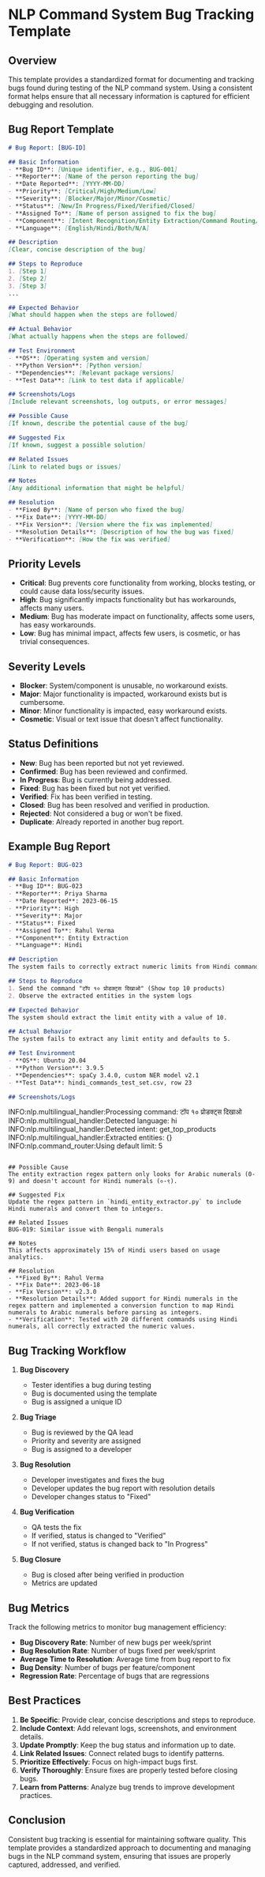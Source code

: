 # NLP Command System Bug Tracking Template

## Overview
This template provides a standardized format for documenting and tracking bugs found during testing of the NLP command system. Using a consistent format helps ensure that all necessary information is captured for efficient debugging and resolution.

## Bug Report Template

```markdown
# Bug Report: [BUG-ID]

## Basic Information
- **Bug ID**: [Unique identifier, e.g., BUG-001]
- **Reporter**: [Name of the person reporting the bug]
- **Date Reported**: [YYYY-MM-DD]
- **Priority**: [Critical/High/Medium/Low]
- **Severity**: [Blocker/Major/Minor/Cosmetic]
- **Status**: [New/In Progress/Fixed/Verified/Closed]
- **Assigned To**: [Name of person assigned to fix the bug]
- **Component**: [Intent Recognition/Entity Extraction/Command Routing/WhatsApp Integration/API Integration/Other]
- **Language**: [English/Hindi/Both/N/A]

## Description
[Clear, concise description of the bug]

## Steps to Reproduce
1. [Step 1]
2. [Step 2]
3. [Step 3]
...

## Expected Behavior
[What should happen when the steps are followed]

## Actual Behavior
[What actually happens when the steps are followed]

## Test Environment
- **OS**: [Operating system and version]
- **Python Version**: [Python version]
- **Dependencies**: [Relevant package versions]
- **Test Data**: [Link to test data if applicable]

## Screenshots/Logs
[Include relevant screenshots, log outputs, or error messages]

## Possible Cause
[If known, describe the potential cause of the bug]

## Suggested Fix
[If known, suggest a possible solution]

## Related Issues
[Link to related bugs or issues]

## Notes
[Any additional information that might be helpful]

## Resolution
- **Fixed By**: [Name of person who fixed the bug]
- **Fix Date**: [YYYY-MM-DD]
- **Fix Version**: [Version where the fix was implemented]
- **Resolution Details**: [Description of how the bug was fixed]
- **Verification**: [How the fix was verified]
```

## Priority Levels

- **Critical**: Bug prevents core functionality from working, blocks testing, or could cause data loss/security issues.
- **High**: Bug significantly impacts functionality but has workarounds, affects many users.
- **Medium**: Bug has moderate impact on functionality, affects some users, has easy workarounds.
- **Low**: Bug has minimal impact, affects few users, is cosmetic, or has trivial consequences.

## Severity Levels

- **Blocker**: System/component is unusable, no workaround exists.
- **Major**: Major functionality is impacted, workaround exists but is cumbersome.
- **Minor**: Minor functionality is impacted, easy workaround exists.
- **Cosmetic**: Visual or text issue that doesn't affect functionality.

## Status Definitions

- **New**: Bug has been reported but not yet reviewed.
- **Confirmed**: Bug has been reviewed and confirmed.
- **In Progress**: Bug is currently being addressed.
- **Fixed**: Bug has been fixed but not yet verified.
- **Verified**: Fix has been verified in testing.
- **Closed**: Bug has been resolved and verified in production.
- **Rejected**: Not considered a bug or won't be fixed.
- **Duplicate**: Already reported in another bug report.

## Example Bug Report

```markdown
# Bug Report: BUG-023

## Basic Information
- **Bug ID**: BUG-023
- **Reporter**: Priya Sharma
- **Date Reported**: 2023-06-15
- **Priority**: High
- **Severity**: Major
- **Status**: Fixed
- **Assigned To**: Rahul Verma
- **Component**: Entity Extraction
- **Language**: Hindi

## Description
The system fails to correctly extract numeric limits from Hindi commands when the number is written in Hindi numerals (e.g., "१०" instead of "10").

## Steps to Reproduce
1. Send the command "टॉप १० प्रोडक्ट्स दिखाओ" (Show top 10 products)
2. Observe the extracted entities in the system logs

## Expected Behavior
The system should extract the limit entity with a value of 10.

## Actual Behavior
The system fails to extract any limit entity and defaults to 5.

## Test Environment
- **OS**: Ubuntu 20.04
- **Python Version**: 3.9.5
- **Dependencies**: spaCy 3.4.0, custom NER model v2.1
- **Test Data**: hindi_commands_test_set.csv, row 23

## Screenshots/Logs
```
INFO:nlp.multilingual_handler:Processing command: टॉप १० प्रोडक्ट्स दिखाओ
INFO:nlp.multilingual_handler:Detected language: hi
INFO:nlp.multilingual_handler:Detected intent: get_top_products
INFO:nlp.multilingual_handler:Extracted entities: {}
INFO:nlp.command_router:Using default limit: 5
```

## Possible Cause
The entity extraction regex pattern only looks for Arabic numerals (0-9) and doesn't account for Hindi numerals (०-९).

## Suggested Fix
Update the regex pattern in `hindi_entity_extractor.py` to include Hindi numerals and convert them to integers.

## Related Issues
BUG-019: Similar issue with Bengali numerals

## Notes
This affects approximately 15% of Hindi users based on usage analytics.

## Resolution
- **Fixed By**: Rahul Verma
- **Fix Date**: 2023-06-18
- **Fix Version**: v2.3.0
- **Resolution Details**: Added support for Hindi numerals in the regex pattern and implemented a conversion function to map Hindi numerals to Arabic numerals before parsing as integers.
- **Verification**: Tested with 20 different commands using Hindi numerals, all correctly extracted the numeric values.
```

## Bug Tracking Workflow

1. **Bug Discovery**
   - Tester identifies a bug during testing
   - Bug is documented using the template
   - Bug is assigned a unique ID

2. **Bug Triage**
   - Bug is reviewed by the QA lead
   - Priority and severity are assigned
   - Bug is assigned to a developer

3. **Bug Resolution**
   - Developer investigates and fixes the bug
   - Developer updates the bug report with resolution details
   - Developer changes status to "Fixed"

4. **Bug Verification**
   - QA tests the fix
   - If verified, status is changed to "Verified"
   - If not verified, status is changed back to "In Progress"

5. **Bug Closure**
   - Bug is closed after being verified in production
   - Metrics are updated

## Bug Metrics

Track the following metrics to monitor bug management efficiency:

- **Bug Discovery Rate**: Number of new bugs per week/sprint
- **Bug Resolution Rate**: Number of bugs fixed per week/sprint
- **Average Time to Resolution**: Average time from bug report to fix
- **Bug Density**: Number of bugs per feature/component
- **Regression Rate**: Percentage of bugs that are regressions

## Best Practices

1. **Be Specific**: Provide clear, concise descriptions and steps to reproduce.
2. **Include Context**: Add relevant logs, screenshots, and environment details.
3. **Update Promptly**: Keep the bug status and information up to date.
4. **Link Related Issues**: Connect related bugs to identify patterns.
5. **Prioritize Effectively**: Focus on high-impact bugs first.
6. **Verify Thoroughly**: Ensure fixes are properly tested before closing bugs.
7. **Learn from Patterns**: Analyze bug trends to improve development practices.

## Conclusion

Consistent bug tracking is essential for maintaining software quality. This template provides a standardized approach to documenting and managing bugs in the NLP command system, ensuring that issues are properly captured, addressed, and verified.